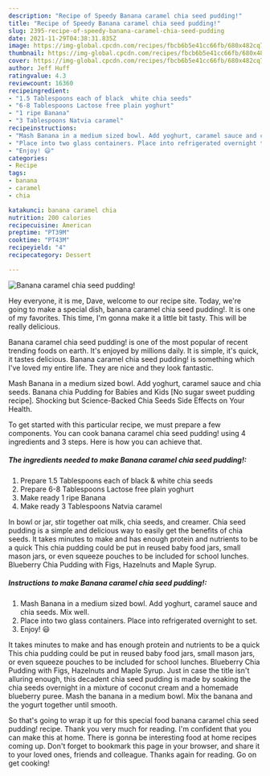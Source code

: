 ```yaml
---
description: "Recipe of Speedy Banana caramel chia seed pudding!"
title: "Recipe of Speedy Banana caramel chia seed pudding!"
slug: 2395-recipe-of-speedy-banana-caramel-chia-seed-pudding
date: 2021-11-29T04:38:31.835Z
image: https://img-global.cpcdn.com/recipes/fbcb6b5e41cc66fb/680x482cq70/banana-caramel-chia-seed-pudding-recipe-main-photo.jpg
thumbnail: https://img-global.cpcdn.com/recipes/fbcb6b5e41cc66fb/680x482cq70/banana-caramel-chia-seed-pudding-recipe-main-photo.jpg
cover: https://img-global.cpcdn.com/recipes/fbcb6b5e41cc66fb/680x482cq70/banana-caramel-chia-seed-pudding-recipe-main-photo.jpg
author: Jeff Huff
ratingvalue: 4.3
reviewcount: 16360
recipeingredient:
- "1.5 Tablespoons each of black  white chia seeds"
- "6-8 Tablespoons Lactose free plain yoghurt"
- "1 ripe Banana"
- "3 Tablespoons Natvia caramel"
recipeinstructions:
- "Mash Banana in a medium sized bowl. Add yoghurt, caramel sauce and chia seeds. Mix well."
- "Place into two glass containers. Place into refrigerated overnight to set."
- "Enjoy! 😃"
categories:
- Recipe
tags:
- banana
- caramel
- chia

katakunci: banana caramel chia 
nutrition: 200 calories
recipecuisine: American
preptime: "PT39M"
cooktime: "PT43M"
recipeyield: "4"
recipecategory: Dessert

---
```



![Banana caramel chia seed pudding!](https://img-global.cpcdn.com/recipes/fbcb6b5e41cc66fb/680x482cq70/banana-caramel-chia-seed-pudding-recipe-main-photo.jpg)

Hey everyone, it is me, Dave, welcome to our recipe site. Today, we're going to make a special dish, banana caramel chia seed pudding!. It is one of my favorites. This time, I'm gonna make it a little bit tasty. This will be really delicious.

Banana caramel chia seed pudding! is one of the most popular of recent trending foods on earth. It's enjoyed by millions daily. It is simple, it's quick, it tastes delicious. Banana caramel chia seed pudding! is something which I've loved my entire life. They are nice and they look fantastic.

Mash Banana in a medium sized bowl. Add yoghurt, caramel sauce and chia seeds. Banana chia Pudding for Babies and Kids [No sugar sweet pudding recipe]. Shocking but Science-Backed Chia Seeds Side Effects on Your Health.


To get started with this particular recipe, we must prepare a few components. You can cook banana caramel chia seed pudding! using 4 ingredients and 3 steps. Here is how you can achieve that.

<!--inarticleads1-->

##### The ingredients needed to make Banana caramel chia seed pudding!:

1. Prepare 1.5 Tablespoons each of black &amp; white chia seeds
1. Prepare 6-8 Tablespoons Lactose free plain yoghurt
1. Make ready 1 ripe Banana
1. Make ready 3 Tablespoons Natvia caramel


In bowl or jar, stir together oat milk, chia seeds, and creamer. Chia seed pudding is a simple and delicious way to easily get the benefits of chia seeds. It takes minutes to make and has enough protein and nutrients to be a quick This chia pudding could be put in reused baby food jars, small mason jars, or even squeeze pouches to be included for school lunches. Blueberry Chia Pudding with Figs, Hazelnuts and Maple Syrup. 

<!--inarticleads2-->

##### Instructions to make Banana caramel chia seed pudding!:

1. Mash Banana in a medium sized bowl. Add yoghurt, caramel sauce and chia seeds. Mix well.
1. Place into two glass containers. Place into refrigerated overnight to set.
1. Enjoy! 😃


It takes minutes to make and has enough protein and nutrients to be a quick This chia pudding could be put in reused baby food jars, small mason jars, or even squeeze pouches to be included for school lunches. Blueberry Chia Pudding with Figs, Hazelnuts and Maple Syrup. Just in case the title isn&#39;t alluring enough, this decadent chia seed pudding is made by soaking the chia seeds overnight in a mixture of coconut cream and a homemade blueberry puree. Mash the banana in a medium bowl. Mix the banana and the yogurt together until smooth. 

So that's going to wrap it up for this special food banana caramel chia seed pudding! recipe. Thank you very much for reading. I'm confident that you can make this at home. There is gonna be interesting food at home recipes coming up. Don't forget to bookmark this page in your browser, and share it to your loved ones, friends and colleague. Thanks again for reading. Go on get cooking!
